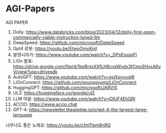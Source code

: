 # AGI-Papers
AGI PAPER

1. Dolly: https://www.databricks.com/blog/2023/04/12/dolly-first-open-commercially-viable-instruction-tuned-llm
2. DeepSpeed: https://github.com/microsoft/DeepSpeed
3. Gpt4 로봇: https://youtu.be/EtwoOmvKnjI
4. 발렌시아가: https://www.youtube.com/watch?v=_DPsEsxqsFI
5. LiOn 발표: https://drive.google.com/file/d/1bpRnjxXXfLH8cvsWvdx3fCmsSHxxA6yV/view?usp=drivesdk
6. AutoGPT: https://www.youtube.com/watch?v=qsjXpyvuqI8
7. LiOnConnect: https://github.com/gyunggyung/LiOnConnect 
8. HuggingGPT: https://github.com/microsoft/JARVIS
9. UL2: https://huggingface.co/google/ul2
10. LLM 마을: https://www.youtube.com/watch?v=jOlUF4EhQRI
13. ACCIO: https://www.accio.chat
14. GPT-4: https://newsletter.theaiedge.io/p/gpt-4-the-largest-large-language

너무나도 좋은 노래죠: https://youtu.be/cfmTlpm8nRQ
